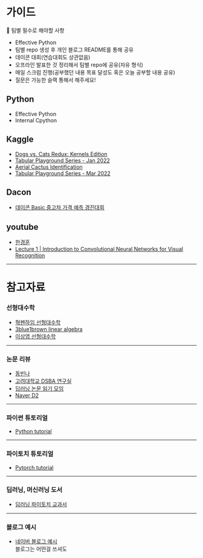 # 가이드

🚨 팀별 필수로 해야할 사항
- Effective Python
- 팀별 repo 생성 후 개인 블로그 README를 통해 공유
- 데이콘 대회(연습대회도 상관없음)
- 오프라인 발표한 것 정리해서 팀별 repo에 공유(자유 형식)
- 매일 스크럼 진행(공부했던 내용 목표 달성도 혹은 오늘 공부할 내용 공유)
- 질문은 가능한 슬랙 통해서 해주세요!

## Python
- Effective Python   
- Internal Cpython

## Kaggle   
- [Dogs vs. Cats Redux: Kernels Edition](https://www.kaggle.com/competitions/dogs-vs-cats-redux-kernels-edition/data)
- [Tabular Playground Series - Jan 2022](https://www.kaggle.com/competitions/tabular-playground-series-jan-2022)
- [Aerial Cactus Identification](https://www.kaggle.com/competitions/aerial-cactus-identification/overview)
- [Tabular Playground Series - Mar 2022](https://www.kaggle.com/competitions/tabular-playground-series-mar-2022)

## Dacon
- [데이콘 Basic 중고차 가격 예측 경진대회](https://dacon.io/competitions/official/235901/overview/description)

## youtube
- [한경훈](https://www.youtube.com/@SlowAI)
- [Lecture 1 | Introduction to Convolutional Neural Networks for Visual Recognition](https://youtu.be/vT1JzLTH4G4)

---
# 참고자료

### 선형대수학
- [혁펜하임 선형대수학](https://youtube.com/playlist?list=PL_iJu012NOxdZDxoGsYidMf2_bERIQaP0)
- [3blue1brown linear algebra](https://youtube.com/playlist?list=PLZHQObOWTQDPD3MizzM2xVFitgF8hE_ab)
- [이상엽 선형대수학](https://youtube.com/playlist?list=PL127T2Zu76FuVMq1UQnZv9SG-GFIdZfLg)
---
### 논문 리뷰
- [동빈나](https://www.youtube.com/@dongbinna)
- [고려대학교 DSBA 연구실](https://www.youtube.com/@dsba2979)
- [딥러닝 논문 읽기 모임](https://www.youtube.com/@user-ow3gm9zd1b)
- [Naver D2](https://www.youtube.com/@naverd2848)
---
### 파이썬 튜토리얼
- [Python tutorial](https://www.youtube.com/watch?v=kWiCuklohdY)
---
### 파이토치 튜토리얼
- [Pytorch tutorial](https://www.youtube.com/watch?v=2S1dgHpqCdk&list=PLhhyoLH6IjfxeoooqP9rhU3HJIAVAJ3Vz)
---
### 딥러닝, 머신러닝 도서
- [딥러닝 파이토치 교과서](https://www.aladin.co.kr/shop/wproduct.aspx?ItemId=289661077)
---
### 블로그 예시
- [네이버 블로그 예시](https://blog.naver.com/bshlab671)   
블로그는 어떤걸 쓰셔도 
